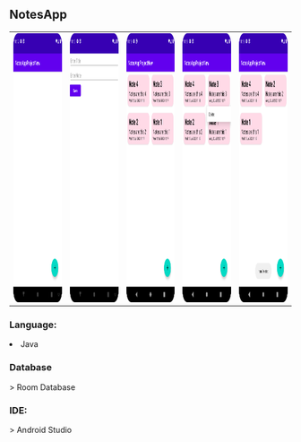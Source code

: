 <h2>NotesApp</h2>
 
 <table border="0">
  <tr>
    <td><img src="Screenshots/starting_view.png" width=270 height=480></td>
    <td><img src="Screenshots/add_new_note.png" width=270 height=480></td>
    <td><img src="Screenshots/list_of_notes.png" width=270 height=480></td>
    <td><img src="Screenshots/deleting_note.png" width=270 height=480></td>
    <td><img src="Screenshots/note_deleted.png" width=270 height=480></td>
  </tr>
 </table>

<h3>Language:</h3>
<li>Java</li>

<h3>Database</h3>
> Room Database

<h3>IDE:</h3>
> Android Studio

